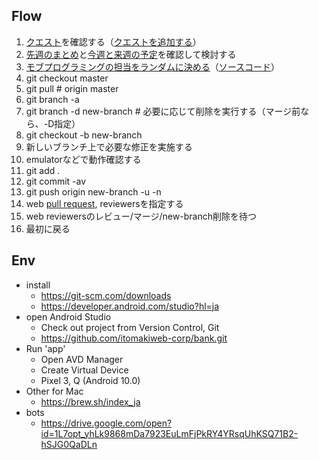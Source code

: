 ## Flow

1. [クエスト](https://github.com/itomakiweb-corp/next/projects/1)を確認する（[クエストを追加する](https://itomakiweb.com/next/newQuest)）
1. [先週のまとめ](https://github.com/itomakiweb-corp/next/milestones?state=closed)と[今週と来週の予定](https://github.com/itomakiweb-corp/next/milestones)を確認して検討する
1. [モブプログラミングの担当をランダムに決める](https://paiza.io/projects/SHMoTiDcBPG9eI86P-WS5A)（[ソースコード](https://github.com/itomakiweb-corp/bank/blob/master/tools/selectRandomUsers.kt)）
1. git checkout master
1. git pull # origin master
1. git branch -a
1. git branch -d new-branch # 必要に応じて削除を実行する（マージ前なら、-D指定）
1. git checkout -b new-branch
1. 新しいブランチ上で必要な修正を実施する
1. emulatorなどで動作確認する
1. git add .
1. git commit -av
1. git push origin new-branch -u -n
1. web [pull request](https://github.com/itomakiweb-corp/next/pulls), reviewersを指定する
1. web reviewersのレビュー/マージ/new-branch削除を待つ
1. 最初に戻る

## Env

- install
  - https://git-scm.com/downloads
  - https://developer.android.com/studio?hl=ja
- open Android Studio
  - Check out project from Version Control, Git
  - https://github.com/itomakiweb-corp/bank.git
- Run 'app'
  - Open AVD Manager
  - Create Virtual Device
  - Pixel 3, Q (Android 10.0)
- Other for Mac
  - https://brew.sh/index_ja
- bots
  - https://drive.google.com/open?id=1L7opt_yhLk9868mDa7923EuLmFjPkRY4YRsqUhKSQ71B2-hSJG0QaDLn
